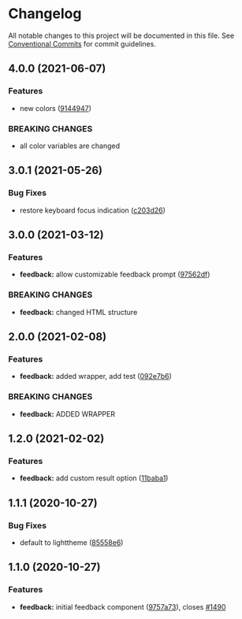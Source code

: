 # Changelog

All notable changes to this project will be documented in this file.
See [Conventional Commits](https://conventionalcommits.org) for commit guidelines.

## 4.0.0 (2021-06-07)

### Features

-   new colors ([9144947](https://github.com/fremtind/jokul/commit/9144947766c73fbe5eaac3372495006e3b89dec7))

### BREAKING CHANGES

-   all color variables are changed

## 3.0.1 (2021-05-26)

### Bug Fixes

-   restore keyboard focus indication ([c203d26](https://github.com/fremtind/jokul/commit/c203d268a60ff73ae1ccbf54bca9106d6bb1e659))

## 3.0.0 (2021-03-12)

### Features

-   **feedback:** allow customizable feedback prompt ([97562df](https://github.com/fremtind/jokul/commit/97562dffe631af093be15b58ac30e4cdcc17eca3))

### BREAKING CHANGES

-   **feedback:** changed HTML structure

## 2.0.0 (2021-02-08)

### Features

-   **feedback:** added wrapper, add test ([092e7b6](https://github.com/fremtind/jokul/commit/092e7b67b118b5da1a841857180d9d2d743d52ac))

### BREAKING CHANGES

-   **feedback:** ADDED WRAPPER

## 1.2.0 (2021-02-02)

### Features

-   **feedback:** add custom result option ([11baba1](https://github.com/fremtind/jokul/commit/11baba177b00fc782568bec090842e541f26d375))

## 1.1.1 (2020-10-27)

### Bug Fixes

-   default to lighttheme ([85558e6](https://github.com/fremtind/jokul/commit/85558e6b61b92b765991f331eb9d3f089c02728e))

## 1.1.0 (2020-10-27)

### Features

-   **feedback:** initial feedback component ([9757a73](https://github.com/fremtind/jokul/commit/9757a730b5686ba2a437f3163411835669443a64)), closes [#1490](https://github.com/fremtind/jokul/issues/1490)

